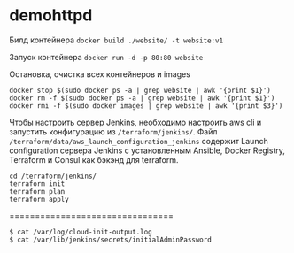 # demohttpd

Билд контейнера `docker build ./website/ -t website:v1`

Запуск контейнера `docker run -d -p 80:80 website`

Остановка, очистка всех контейнеров и images

```console
docker stop $(sudo docker ps -a | grep website | awk '{print $1}')
docker rm -f $(sudo docker ps -a | grep website | awk '{print $1}')
docker rmi -f $(sudo docker images | grep website | awk '{print $3}')
```

Чтобы настроить сервер Jenkins, необходимо настроить aws cli и запустить конфигурацию из `/terraform/jenkins/`. Файл `/terraform/data/aws_launch_configuration_jenkins` содержит Launch configuration сервера Jenkins с установленным Ansible, Docker Registry, Terraform и Consul как бэкэнд для terraform.

```console
cd /terraform/jenkins/
terraform init
terraform plan
terraform apply
```

================================
```
$ cat /var/log/cloud-init-output.log
$ cat /var/lib/jenkins/secrets/initialAdminPassword
```
